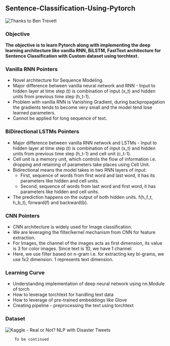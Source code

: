 ## Sentence-Classification-Using-Pytorch

![Thanks to Ben Trevett](https://github.com/bentrevett)

### Objective 
    
   **The objective is to learn Pytorch along with implementing the deep learning architecture like vanilla RNN, BiLSTM, FastText architecture for Sentence Classification with Custom dataset using torchtext.**

### Vanilla RNN Pointers
  * Novel architecture for Sequence Modeling.
  * Major difference between vanilla neural network and RNN - Input to hidden layer at time step (t) is combination of input (x_t) and hidden units from previous 
    time step (h_t-1).
  * Problem with vanilla RNN is Vanishing Gradient, during backpropagation the gradients tends to become very small and the model tend lose learned parameters.
  * Cannot be applied for long sequence of text.
   

### BiDirectional LSTMs Pointers
  * Major difference between vanilla RNN network and LSTMs - Input to hidden layer at time step (t) is combination of input (x_t) and hidden units from previous 
    time step (h_t-1) and cell unit (c_t-1).
  * Cell unit is a memory unit, which controls the flow of information i.e. dropping and retaining of parameters take places using Cell Unit.
  * Bidirectional means the model takes in two RNN layers of input:
    * First, sequence of words from first word and last word, it has its parameters like hidden and cell units.
    * Second, sequence of words from last word and first word, it has parameters like hidden and cell units.
  * The prediction happens on the output of both hidden units. f(h_f_t, h_b_t), forward(f) and backward(b).

### CNN Pointers
  * CNN architecture is widely used for Image classification.
  * We are leveraging the filter/kernel mechanism from CNN for feature extraction.
  * For Images, the channel of the images acts as first dimension, its value is 3 for color images. Since text is 1D, we have 1 channel.
  * Here, we use filter based on n-gram i.e. for extracting key bi-grams, we use 1x2 dimension. 1 represents text dimension. 

### Learning Curve

  * Understanding implementation of deep neural network using nn.Module of torch
  * How to leverage torchtext for handling text data
  * How to leverage of pre-trained embeddings like Glove
  * Creating pipeline - preprocessing the text using torchtext

### Dataset
   ![Kaggle - Real or Not? NLP with Disaster Tweets](https://www.kaggle.com/c/nlp-getting-started)
    
        To be continued
    
   
